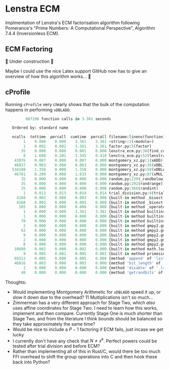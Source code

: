 # Lenstra ECM

Implmentation of Lenstra's ECM factorisation algorithm following Pomerance's "Prime Numbers: A Computational Perspective", Algorithm 7.4.4 (Inversionless ECM). 

## ECM Factoring

:construction: Under construction :construction:

Maybe I could use the nice Latex support GitHub now has to give an overview of how this algorithm works... :eyes:

## cProfile

Running `cProfile` very clearly shows that the bulk of the computation happens in performing `xDBLADD`.


```py
         807298 function calls in 3.361 seconds

   Ordered by: standard name

   ncalls  tottime  percall  cumtime  percall filename:lineno(function)
        1    0.000    0.000    3.361    3.361 <string>:1(<module>)
        1    0.002    0.002    3.361    3.361 factor.py:5(factor)
       35    0.000    0.000    0.001    0.000 lenstra_ecm.py:30(find_curve)
        8    1.608    0.201    3.345    0.418 lenstra_ecm.py:52(lenstra_ecm)
    43876    0.087    0.000    0.087    0.000 montgomery_xz.py:1(xADD)
    46837    0.063    0.000    0.063    0.000 montgomery_xz.py:26(xDBL)
   534198    1.358    0.000    1.358    0.000 montgomery_xz.py:50(xDBLADD)
    46781    0.209    0.000    1.633    0.000 montgomery_xz.py:87(xMUL)
       35    0.000    0.000    0.000    0.000 random.py:239(_randbelow_with_getrandbits)
       35    0.000    0.000    0.000    0.000 random.py:292(randrange)
       35    0.000    0.000    0.000    0.000 random.py:366(randint)
        1    0.013    0.013    0.014    0.014 trial_division.py:4(trial_division)
     4160    0.003    0.000    0.003    0.000 {built-in method _bisect.bisect_left}
     4168    0.003    0.000    0.003    0.000 {built-in method _bisect.bisect_right}
      105    0.000    0.000    0.000    0.000 {built-in method _operator.index}
        1    0.000    0.000    3.361    3.361 {built-in method builtins.exec}
        1    0.000    0.000    0.000    0.000 {built-in method builtins.min}
       70    0.000    0.000    0.000    0.000 {built-in method builtins.pow}
        2    0.000    0.000    0.000    0.000 {built-in method gmpy2.gmpy2.ceil}
       63    0.000    0.000    0.000    0.000 {built-in method gmpy2.gmpy2.gcd}
        9    0.000    0.000    0.000    0.000 {built-in method gmpy2.gmpy2.is_prime}
        2    0.000    0.000    0.000    0.000 {built-in method gmpy2.gmpy2.isqrt}
        8    0.000    0.000    0.000    0.000 {built-in method gmpy2.gmpy2.sqrt}
    10680    0.002    0.000    0.002    0.000 {built-in method math.log}
        9    0.005    0.001    0.005    0.001 {built-in method primesieve._primesieve.primes}
    69312    0.005    0.000    0.005    0.000 {method 'append' of 'list' objects}
    46816    0.003    0.000    0.003    0.000 {method 'bit_length' of 'int' objects}
        1    0.000    0.000    0.000    0.000 {method 'disable' of '_lsprof.Profiler' objects}
       48    0.000    0.000    0.000    0.000 {method 'getrandbits' of '_random.Random' objects}
```

Thoughts:

- Would implementing Montgomery Arithmetic for `xDBLADD` speed it up, or slow it down due to the overhead? 11 Multiplications isn't so much...
- Zimmerman has a very different approach for Stage Two, which *also* uses affine coordinates for Stage Two. I need to learn how this works, implement and then compare. Currently Stage One is much shorter than Stage Two, and from the literature I think bounds should be balanced so they take approximately the same time?
- Would be nice to include a $P-1$ factoring if ECM fails, just incase we get lucky
- I currently don't have any check that $N \neq x^k$. Perfect powers could be tested after trial division and before ECM?
- Rather than implementing all of this in Rust/C, would there be too much FFI overhead to shift the group operations into C and then hook these back into Python?

